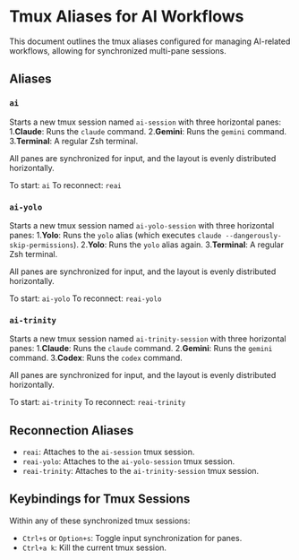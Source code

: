 # Tmux Aliases for AI Workflows

This document outlines the tmux aliases configured for managing AI-related workflows, allowing for synchronized multi-pane sessions.

## Aliases

### `ai`

Starts a new tmux session named `ai-session` with three horizontal panes:
1.**Claude**: Runs the `claude` command.
2.**Gemini**: Runs the `gemini` command.
3.**Terminal**: A regular Zsh terminal.

All panes are synchronized for input, and the layout is evenly distributed horizontally.

To start: `ai`
To reconnect: `reai`

### `ai-yolo`

Starts a new tmux session named `ai-yolo-session` with three horizontal panes:
1.**Yolo**: Runs the `yolo` alias (which executes `claude --dangerously-skip-permissions`).
2.**Yolo**: Runs the `yolo` alias again.
3.**Terminal**: A regular Zsh terminal.

All panes are synchronized for input, and the layout is evenly distributed horizontally.

To start: `ai-yolo`
To reconnect: `reai-yolo`

### `ai-trinity`

Starts a new tmux session named `ai-trinity-session` with three horizontal panes:
1.**Claude**: Runs the `claude` command.
2.**Gemini**: Runs the `gemini` command.
3.**Codex**: Runs the `codex` command.

All panes are synchronized for input, and the layout is evenly distributed horizontally.

To start: `ai-trinity`
To reconnect: `reai-trinity`

## Reconnection Aliases

- `reai`: Attaches to the `ai-session` tmux session.
- `reai-yolo`: Attaches to the `ai-yolo-session` tmux session.
- `reai-trinity`: Attaches to the `ai-trinity-session` tmux session.

## Keybindings for Tmux Sessions

Within any of these synchronized tmux sessions:

- `Ctrl+s` or `Option+s`: Toggle input synchronization for panes.
- `Ctrl+a k`: Kill the current tmux session.

